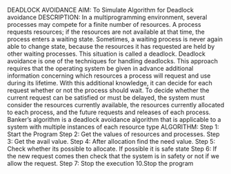 DEADLOCK AVOIDANCE 
AIM:
To Simulate Algorithm for Deadlock avoidance
DESCRIPTION:
In a multiprogramming environment, several processes may compete for a finite number of resources.
A process requests resources; if the resources are not available at that time, the process enters a waiting state.
Sometimes, a waiting process is never again able to change state,
because the resources it has requested are held by other waiting processes. This situation is called a deadlock.
Deadlock avoidance is one of the techniques for handling deadlocks. 
This approach requires that the operating system be given in advance additional information concerning which resources 
a process will request and use during its lifetime. With this additional knowledge, 
it can decide for each request whether or not the process should wait. To decide whether the current request can be 
satisfied or must be delayed, the system must consider the resources currently available, the resources currently 
allocated to each process, and the future requests and releases of each process. Banker’s algorithm is a deadlock 
avoidance algorithm that is applicable to a system with multiple instances of each resource type
ALGORITHM:
Step 1: Start the Program
Step 2: Get the values of resources and processes. Step 3: Get the avail value.
Step 4: After allocation find the need value.
Step 5: Check whether its possible to allocate. If possible it is safe state
Step 6: If the new request comes then check that the system is in safety or not if we allow the request.
Step 7: Stop the execution 10.Stop the program 
